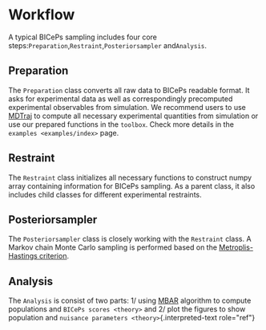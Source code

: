 Workflow
========

A typical BICePs sampling includes four core steps:`Preparation`,`Restraint`,`Posteriorsampler` and`Analysis`.

Preparation
-----------

The `Preparation` class converts all raw
data to BICePs readable format. It asks for experimental data as well as
correspondingly precomputed experimental observables from simulation. We
recommend users to use [MDTraj](http://mdtraj.org) to compute all
necessary experimental quantities from simulation or use our prepared
functions in the `toolbox`. Check more
details in the `examples <examples/index>` page.

Restraint
---------

The `Restraint` class initializes all necessary functions to construct numpy array containing information for BICePs sampling. As a parent class, it also includes child classes for different experimental restraints.

Posteriorsampler
----------------

The `Posteriorsampler` class is closely working with the `Restraint` class. A Markov chain Monte Carlo sampling is performed based on the [Metroplis-Hastings criterion](https://en.wikipedia.org/wiki/Metropolis–Hastings_algorithm).

Analysis
--------

The `Analysis` is consist of two parts: 1/ using [MBAR](https://pymbar.readthedocs.io/en/master/index.html) algorithm to compute populations and `BICePs scores <theory>` and 2/ plot the figures to show population and `nuisance parameters <theory>`{.interpreted-text role="ref"}




